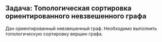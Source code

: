 ## Задача: Топологическая сортировка ориентированного невзвешенного графа

Дан ориентированный невзвешенный граф. Необходимо выполнить топологическую сортировку вершин графа.

